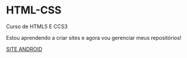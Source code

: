 # HTML-CSS
 Curso de HTML5 E CCS3

 Estou aprendendo a criar sites e agora vou gerenciar meus repositórios!

 <a href="https://leonardokremer2006.github.io/HTML-CSS/DESAFIO10-SITE/"> SITE ANDROID</a>
